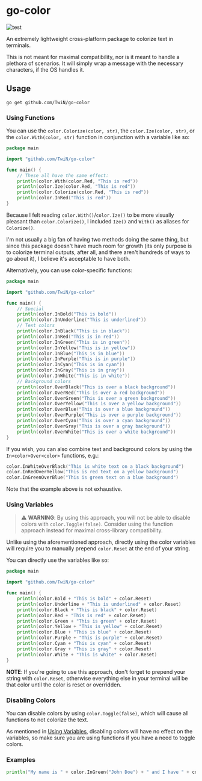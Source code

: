 # go-color
![test](https://github.com/TwiN/go-color/workflows/test/badge.svg?branch=master)

An extremely lightweight cross-platform package to colorize text in terminals.

This is not meant for maximal compatibility, nor is it meant to handle a plethora of scenarios.
It will simply wrap a message with the necessary characters, if the OS handles it.


## Usage
```console
go get github.com/TwiN/go-color
```


### Using Functions
You can use the `color.Colorize(color, str)`, the `color.Ize(color, str)`, or the `color.With(color, str)` function
in conjunction with a variable like so:
```go
package main

import "github.com/TwiN/go-color"

func main() {
    // These all have the same effect:
    println(color.With(color.Red, "This is red"))
    println(color.Ize(color.Red, "This is red"))
    println(color.Colorize(color.Red, "This is red"))
    println(color.InRed("This is red"))
}
```

Because I felt reading `color.With()`/`color.Ize()` to be more visually pleasant than `color.Colorize()`, 
I included `Ize()` and `With()` as aliases for `Colorize()`.

I'm not usually a big fan of having two methods doing the same thing, but since
this package doesn't have much room for growth (its only purpose is to colorize
terminal outputs, after all, and there aren't hundreds of ways to go about it),
I believe it's acceptable to have both.

Alternatively, you can use color-specific functions:
```go
package main

import "github.com/TwiN/go-color"

func main() {
    // Special
    println(color.InBold("This is bold"))
    println(color.InUnderline("This is underlined"))
    // Text colors
    println(color.InBlack("This is in black"))
    println(color.InRed("This is in red"))
    println(color.InGreen("This is in green"))
    println(color.InYellow("This is in yellow"))
    println(color.InBlue("This is in blue"))
    println(color.InPurple("This is in purple"))
    println(color.InCyan("This is in cyan"))
    println(color.InGray("This is in gray"))
    println(color.InWhite("This is in white"))
    // Background colors
    println(color.OverBlack("This is over a black background"))
    println(color.OverRed("This is over a red background"))
    println(color.OverGreen("This is over a green background"))
    println(color.OverYellow("This is over a yellow background"))
    println(color.OverBlue("This is over a blue background"))
    println(color.OverPurple("This is over a purple background"))
    println(color.OverCyan("This is over a cyan background"))
    println(color.OverGray("This is over a gray background"))
    println(color.OverWhite("This is over a white background"))
}
```

If you wish, you can also combine text and background colors by using the `In<color>Over<color>` functions, e.g.:
```go
color.InWhiteOverBlack("This is white text on a black background")
color.InRedOverYellow("This is red text on a yellow background")
color.InGreenOverBlue("This is green text on a blue background")
```
Note that the example above is not exhaustive.


### Using Variables
> ⚠ **WARNING**: By using this approach, you will not be able to disable colors with `color.Toggle(false)`. 
> Consider using the function approach instead for maximal cross-library compatibility.

Unlike using the aforementioned approach, directly using the color variables will require you to manually
prepend `color.Reset` at the end of your string.

You can directly use the variables like so:
```go
package main

import "github.com/TwiN/go-color"

func main() {
    println(color.Bold + "This is bold" + color.Reset)
    println(color.Underline + "This is underlined" + color.Reset)
    println(color.Black + "This is black" + color.Reset)
    println(color.Red + "This is red" + color.Reset)
    println(color.Green + "This is green" + color.Reset)
    println(color.Yellow + "This is yellow" + color.Reset)
    println(color.Blue + "This is blue" + color.Reset)
    println(color.Purple + "This is purple" + color.Reset)
    println(color.Cyan + "This is cyan" + color.Reset)
    println(color.Gray + "This is gray" + color.Reset)
    println(color.White + "This is white" + color.Reset)
}
```

**NOTE**: If you're going to use this approach, don't forget to prepend your string with `color.Reset`, 
otherwise everything else in your terminal will be that color until the color is reset or overridden.


### Disabling Colors
You can disable colors by using `color.Toggle(false)`, which will cause all functions to not colorize the text.

As mentioned in [Using Variables](#using-variables), disabling colors will have no effect on the variables, so 
make sure you are using functions if you have a need to toggle colors.


### Examples
```go
println("My name is " + color.InGreen("John Doe") + " and I have " + color.InRed(32) + " apples.")
```